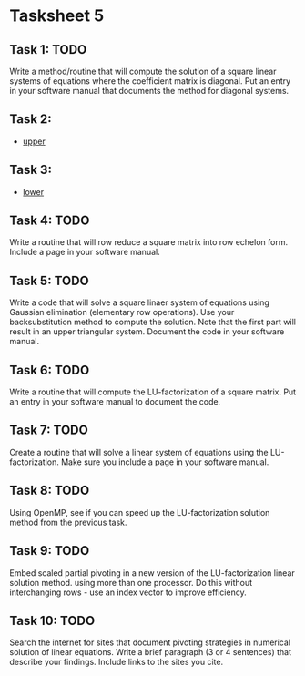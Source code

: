 # Tasksheet 5

## Task 1: TODO
Write a method/routine that will compute the solution of a square linear systems of equations where the coefficient matrix is diagonal. Put an entry in your software manual that documents the method for diagonal systems.

## Task 2:
* [upper](https://github.com/TekuConcept/math4610/blob/master/modules/doc/upper_matrix.md)

## Task 3:
* [lower](https://github.com/TekuConcept/math4610/blob/master/modules/doc/lower_matrix.md)

## Task 4: TODO
Write a routine that will row reduce a square matrix into row echelon form. Include a page in your software manual.

## Task 5: TODO
Write a code that will solve a square linaer system of equations using Gaussian elimination (elementary row operations). Use your backsubstitution method to compute the solution. Note that the first part will result in an upper triangular system. Document the code in your software manual.

## Task 6: TODO
Write a routine that will compute the LU-factorization of a square matrix. Put an entry in your software manual to document the code.

## Task 7: TODO
Create a routine that will solve a linear system of equations using the LU-factorization. Make sure you include a page in your software manual.

## Task 8: TODO
Using OpenMP, see if you can speed up the LU-factorization solution method from the previous task.

## Task 9: TODO
Embed scaled partial pivoting in a new version of the LU-factorization linear solution method. using more than one processor. Do this without interchanging rows - use an index vector to improve efficiency.

## Task 10: TODO
Search the internet for sites that document pivoting strategies in numerical solution of linear equations. Write a brief paragraph (3 or 4 sentences) that describe your findings. Include links to the sites you cite.
